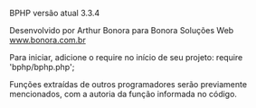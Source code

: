 
BPHP versão atual 3.3.4

Desenvolvido por Arthur Bonora para Bonora Soluções Web
www.bonora.com.br

Para iniciar, adicione o require no início de seu projeto:
require 'bphp/bphp.php';

Funções extraídas de outros programadores serão previamente mencionados, com a autoria da função informada no código.
